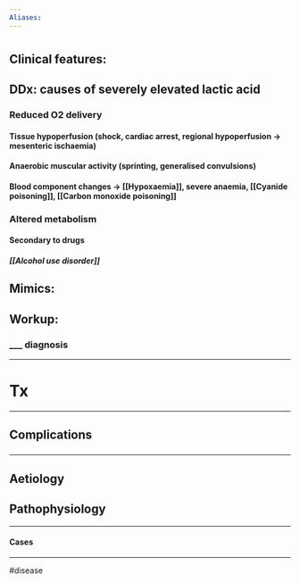 ```yaml
---
Aliases:
---
```

# 
## Clinical features:
###
## DDx: causes of severely elevated lactic acid
### Reduced O2 delivery
#### Tissue hypoperfusion (shock, cardiac arrest, regional hypoperfusion -> mesenteric ischaemia)
#### Anaerobic muscular activity (sprinting, generalised convulsions)
#### Blood component changes -> [[Hypoxaemia]], severe anaemia, [[Cyanide poisoning]], [[Carbon monoxide poisoning]] 
### Altered metabolism
#### Secondary to drugs
##### [[Alcohol use disorder]]
## Mimics:
###
## Workup:
### ___ diagnosis
---
# Tx

---
## Complications
###

---
## Aetiology
## Pathophysiology

---
#### Cases


---
#disease 
